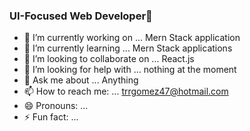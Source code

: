 ### UI-Focused Web Developer👋

- 🔭 I’m currently working on ... Mern Stack application
- 🌱 I’m currently learning ... Mern Stack applications
- 👯 I’m looking to collaborate on ... React.js
- 🤔 I’m looking for help with ... nothing at the moment
- 💬 Ask me about ... Anything
- 📫 How to reach me: ... trrgomez47@hotmail.com 
- 😄 Pronouns: ...
- ⚡ Fun fact: ...

